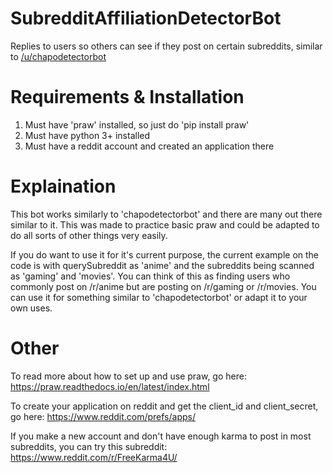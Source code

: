 # SubredditAffiliationDetectorBot
Replies to users so others can see if they post on certain subreddits, similar to [/u/chapodetectorbot](https://www.reddit.com/user/chapodetectorbot)

# Requirements & Installation
1. Must have 'praw' installed, so just do 'pip install praw'
2. Must have python 3+ installed
3. Must have a reddit account and created an application there

# Explaination
This bot works similarly to 'chapodetectorbot' and there are many out there similar to it. This was made to practice basic praw and could be adapted to do all sorts of other things very easily.

If you do want to use it for it's current purpose, the current example on the code is with querySubreddit as 'anime' and the subreddits being scanned as 'gaming' and 'movies'. You can think of this as finding users who commonly post on /r/anime but are posting on /r/gaming or /r/movies. You can use it for something similar to 'chapodetectorbot' or adapt it to your own uses.

# Other
To read more about how to set up and use praw, go here: https://praw.readthedocs.io/en/latest/index.html

To create your application on reddit and get the client_id and client_secret, go here: https://www.reddit.com/prefs/apps/

If you make a new account and don't have enough karma to post in most subreddits, you can try this subreddit: https://www.reddit.com/r/FreeKarma4U/
